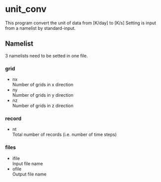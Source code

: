# unit\_conv

This program convert the unit of data from [K/day] to [K/s]
Setting is input from a namelist by standard-input.

## Namelist
3 namelists need to be setted in one file.
### grid
- nx  
Number of grids in x direction
- ny  
Number of grids in y direction
- nz  
Number of grids in z direction
### record
- nt  
Total number of records (i.e. number of time steps)
### files
- ifile  
Input file name
- ofile  
Output file name

